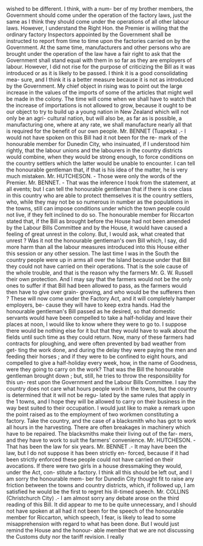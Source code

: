 wished to be different. I think, with a num- ber of my brother members, the Government should come under the operation of the factory laws, just the same as I think they should come under the operations of all other labour laws. However, I understand the Right Hon. the Premier is willing that the ordinary factory Inspectors appointed by the Government shall be instructed to report from time to time upon the factories carried on by the Government. At the same time, manufacturers and other persons who are brought under the operation of the law have a fair right to ask that the Government shall stand equal with them in so far as they are employers of labour. However, I did not rise for the purpose of criticizing the Bill as it was introduced or as it is likely to be passed. I think it is a good consolidating mea- sure, and I think it is a better measure because it is not as introduced by the Government. My chief object in rising was to point out the large increase in the values of the imports of some of the articles that might well be made in the colony. The time will come when we shall have to watch that the increase of importations is not allowed to grow, because it ought to be our object to try to build up a young nation in New Zealand which will not only be an agri- cultural nation, but will also be, as far as is possible, a manufacturing one, where at any rate, we shall manufacture nearly all that is required for the benefit of our own people. Mr. BENNET (Tuapeka) .- I would not have spoken on this Bill had it not been for the re- mark of the honourable member for Dunedin City, who insinuated, if I understood him rightly, that the labour unions and the labourers in the country districts would combine, when they would be strong enough, to force conditions on the country settlers which the latter would be unable to encounter. I can tell the honourable gentleman that, if that is his idea of the matter, he is very much mistaken. Mr. HUTCHESON. - Those were only the words of the Premier. Mr. BENNET. - That was the inference I took from the statement, at all events; but I can tell the honourable gentleman that if there is one class in this country who are able to protect themselves it is the country settlers, who, while they may not be so numerous in number as the populations in the towns, still can impose conditions under which the town people could not live, if they felt inclined to do so. The honourable member for Riccarton stated that, if the Bill as brought before the House had not been amended by the Labour Bills Committee and by the House, it would have caused a feeling of great unrest in the colony. But, I would ask, what created that unrest ? Was it not the honourable gentleman's own Bill which, I say, did more harm than all the labour measures introduced into this House either this session or any other session. The last time I was in the South the country people were up in arms all over the Island because under that Bill they could not have carried on their operations. That is the sole cause of the whole trouble, and that is the reason why the farmers Mr. G. W. Russell their own protection. And I may say that the farmers would not be the only ones to suffer if that Bill had been allowed to pass, as the farmers would then have to give over grain- growing, and who would be the sufferers then ? These will now come under the Factory Act, and it will completely hamper employers, be- cause they will have to keep extra hands. Had the honourable gentleman's Bill passed as he desired, so that domestic servants would <!-- PageHeader="\- ----" --> have been compelled to take a half-holiday and leave their places at noon, I would like to know where they were to go to. I suppose there would be nothing else for it but that they would have to walk about the fields until such time as they could return. Now, many of these farmers had contracts for ploughing, and were often prevented by bad weather from get- ting the work done, and during the delay they were paying the men and feeding their horses ; and if they were to be confined to eight hours, and compelled to give a half-holiday every week, how, in the name of Goodness, were they going to carry on the work? That was the Bill the honourable gentleman brought down ; but, still, he tries to throw the responsibility for this un- rest upon the Government and the Labour Bills Committee. I say the country does not care what hours people work in the towns, but the country is determined that it will not be regu- lated by the same rules that apply in the 1 towns, and I hope they will be allowed to carry on their business in the way best suited to their occupation. I would just like to make a remark upon the point raised as to the employment of two workmen constituting a factory. Take the country, and the case of a blacksmith who has got to work all hours in the harvesting. There are often breakages in machinery which have to be repaired. The blacksmiths make their living out of the far- mers, and they have to work to suit the farmers' convenience. Mr. HUTCHESON. - That has been the law for six years. Mr. BENNET .- It may have been the law, but I do not suppose it has been strictly en- forced, because if it had been strictly enforced these people could not have carried on their avocations. If there were two girls in a house dressmaking they would, under the Act, con- stitute a factory. I think all this should be left out, and I am sorry the honourable mem- ber for Dunedin City thought fit to raise any friction between the towns and country districts, which, if followed up, I am satisfied he would be the first to regret his ill-timed speech. Mr. COLLINS (Christchurch City) .- I am almost sorry any debate arose on the third reading of this Bill. It did appear to me to be quite unnecessary, and I should not have spoken at all had it not been for the speech of the honourable member for Riccarton, which speech, I fear, is likely to lead to some misapprehension with regard to what has been done. But I would just remind the House and the honour- able member that we are not discussing the Customs duty nor the tariff revision. I really 